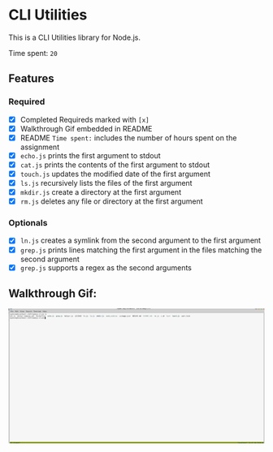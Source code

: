 # CLI Utilities

This is a CLI Utilities library for Node.js.

Time spent: `20`

## Features

### Required

- [x] Completed Requireds marked with `[x]`
- [x] Walkthrough Gif embedded in README
- [x] README `Time spent:` includes the number of hours spent on the assignment
- [x] `echo.js` prints the first argument to stdout
- [x] `cat.js` prints the contents of the first argument to stdout
- [x] `touch.js` updates the modified date of the first argument
- [x] `ls.js` recursively lists the files of the first argument
- [x] `mkdir.js` create a directory at the first argument
- [x] `rm.js` deletes any file or directory at the first argument 

### Optionals

- [x] `ln.js` creates a symlink from the second argument to the first argument
- [x] `grep.js` prints lines matching the first argument in the files matching the second argument
- [x] `grep.js` supports a regex as the second arguments

## Walkthrough Gif:

![Video Walkthrough](walkthrough.gif)
